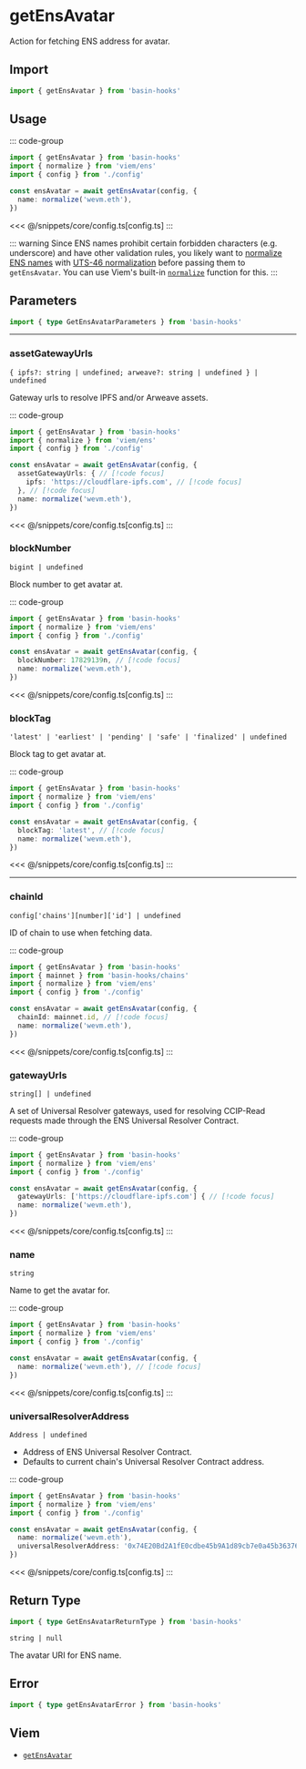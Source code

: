 <script setup>
const packageName = 'basin-hooks'
const actionName = 'getEnsAvatar'
const typeName = 'GetEnsAvatar'
</script>

# getEnsAvatar

Action for fetching ENS address for avatar.

## Import

```ts
import { getEnsAvatar } from 'basin-hooks'
```

## Usage

::: code-group
```ts [index.ts]
import { getEnsAvatar } from 'basin-hooks'
import { normalize } from 'viem/ens'
import { config } from './config'

const ensAvatar = await getEnsAvatar(config, {
  name: normalize('wevm.eth'),
})
```
<<< @/snippets/core/config.ts[config.ts]
:::

::: warning
Since ENS names prohibit certain forbidden characters (e.g. underscore) and have other validation rules, you likely want to [normalize ENS names](https://docs.ens.domains/contract-api-reference/name-processing#normalising-names) with [UTS-46 normalization](https://unicode.org/reports/tr46) before passing them to `getEnsAvatar`. You can use Viem's built-in [`normalize`](https://viem.sh/docs/ens/utilities/normalize) function for this.
:::

## Parameters

```ts
import { type GetEnsAvatarParameters } from 'basin-hooks'
```

---

### assetGatewayUrls <Badge text="viem@>=2.3.1" />

`{ ipfs?: string | undefined; arweave?: string | undefined } | undefined`

Gateway urls to resolve IPFS and/or Arweave assets.

::: code-group
```ts [index.ts]
import { getEnsAvatar } from 'basin-hooks'
import { normalize } from 'viem/ens'
import { config } from './config'

const ensAvatar = await getEnsAvatar(config, {
  assetGatewayUrls: { // [!code focus]
    ipfs: 'https://cloudflare-ipfs.com', // [!code focus]
  }, // [!code focus]
  name: normalize('wevm.eth'),
})
```
<<< @/snippets/core/config.ts[config.ts]
:::


### blockNumber

`bigint | undefined`

Block number to get avatar at.

::: code-group
```ts [index.ts]
import { getEnsAvatar } from 'basin-hooks'
import { normalize } from 'viem/ens'
import { config } from './config'

const ensAvatar = await getEnsAvatar(config, {
  blockNumber: 17829139n, // [!code focus]
  name: normalize('wevm.eth'),
})
```
<<< @/snippets/core/config.ts[config.ts]
:::

### blockTag

`'latest' | 'earliest' | 'pending' | 'safe' | 'finalized' | undefined`

Block tag to get avatar at.

::: code-group
```ts [index.ts]
import { getEnsAvatar } from 'basin-hooks'
import { normalize } from 'viem/ens'
import { config } from './config'

const ensAvatar = await getEnsAvatar(config, {
  blockTag: 'latest', // [!code focus]
  name: normalize('wevm.eth'),
})
```
<<< @/snippets/core/config.ts[config.ts]
:::

---

### chainId

`config['chains'][number]['id'] | undefined`

ID of chain to use when fetching data.

::: code-group
```ts [index.ts]
import { getEnsAvatar } from 'basin-hooks'
import { mainnet } from 'basin-hooks/chains'
import { normalize } from 'viem/ens'
import { config } from './config'

const ensAvatar = await getEnsAvatar(config, {
  chainId: mainnet.id, // [!code focus]
  name: normalize('wevm.eth'),
})
```
<<< @/snippets/core/config.ts[config.ts]
:::

### gatewayUrls

`string[] | undefined`

A set of Universal Resolver gateways, used for resolving CCIP-Read requests made through the ENS Universal Resolver Contract.

::: code-group
```ts [index.ts]
import { getEnsAvatar } from 'basin-hooks'
import { normalize } from 'viem/ens'
import { config } from './config'

const ensAvatar = await getEnsAvatar(config, {
  gatewayUrls: ['https://cloudflare-ipfs.com'] { // [!code focus]
  name: normalize('wevm.eth'),
})
```
<<< @/snippets/core/config.ts[config.ts]
:::

### name

`string`

Name to get the avatar for.

::: code-group
```ts [index.ts]
import { getEnsAvatar } from 'basin-hooks'
import { normalize } from 'viem/ens'
import { config } from './config'

const ensAvatar = await getEnsAvatar(config, {
  name: normalize('wevm.eth'), // [!code focus]
})
```
<<< @/snippets/core/config.ts[config.ts]
:::

### universalResolverAddress

`Address | undefined`

- Address of ENS Universal Resolver Contract.
- Defaults to current chain's Universal Resolver Contract address.

::: code-group
```ts [index.ts]
import { getEnsAvatar } from 'basin-hooks'
import { normalize } from 'viem/ens'
import { config } from './config'

const ensAvatar = await getEnsAvatar(config, {
  name: normalize('wevm.eth'),
  universalResolverAddress: '0x74E20Bd2A1fE0cdbe45b9A1d89cb7e0a45b36376', // [!code focus]
})
```
<<< @/snippets/core/config.ts[config.ts]
:::

## Return Type

```ts
import { type GetEnsAvatarReturnType } from 'basin-hooks'
```

`string | null`

The avatar URI for ENS name.

## Error

```ts
import { type getEnsAvatarError } from 'basin-hooks'
```

<!--@include: @shared/query-imports.md-->

## Viem

- [`getEnsAvatar`](https://viem.sh/docs/ens/actions/getEnsAvatar.html)
